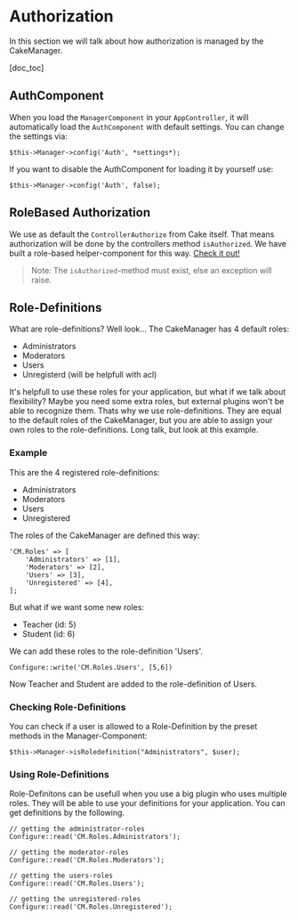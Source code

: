 Authorization
=============

In this section we will talk about how authorization is managed by the CakeManager. 

[doc_toc]

AuthComponent
-------------

When you load the `ManagerComponent` in your `AppController`, it will automatically load the `AuthComponent` with default settings.
You can change the settings via:

    $this->Manager->config('Auth', *settings*);

If you want to disable the AuthComponent for loading it by yourself use:

    $this->Manager->config('Auth', false);


RoleBased Authorization
-----------------------

We use as default the `ControllerAuthorize` from Cake itself. That means authorization will be done by the controllers method `isAuthorized`. We have built a role-based helper-component for this way. [Check it out!](http://cakemanager-utils.readthedocs.org/en/develop/components/authorizer/)

> Note: The `isAuthorized`-method must exist, else an exception will raise.

Role-Definitions
----------------

What are role-definitions? Well look... The CakeManager has 4 default roles:

- Administrators
- Moderators
- Users
- Unregisterd (will be helpfull with acl)

It's helpfull to use these roles for your application, but what if we talk about flexibility? Maybe you need some extra roles, but external plugins won't be able to recognize them. Thats why we use role-definitions. They are equal to the default roles of the CakeManager, but you are able to assign your own roles to the role-definitions. Long talk, but look at this example.

### Example

This are the 4 registered role-definitions:

- Administrators
- Moderators
- Users
- Unregistered

The roles of the CakeManager are defined this way:

    'CM.Roles' => [
        'Administrators' => [1],
        'Moderators' => [2],
        'Users' => [3],
        'Unregistered' => [4],
    ];
    
But what if we want some new roles:

- Teacher (id: 5)
- Student (id: 6)

We can add these roles to the role-definition 'Users'.

    Configure::write('CM.Roles.Users', [5,6])
    
Now Teacher and Student are added to the role-definition of Users.

### Checking Role-Definitions

You can check if a user is allowed to a Role-Definition by the preset methods in the Manager-Component:

    $this->Manager->isRoledefinition("Administrators", $user);


### Using Role-Definitions

Role-Definitons can be usefull when you use a big plugin who uses multiple roles. They will be able to use your definitions for your application. You can get definitions by the following.

    // getting the administrator-roles
    Configure::read('CM.Roles.Administrators');
            
    // getting the moderator-roles
    Configure::read('CM.Roles.Moderators');
        
    // getting the users-roles
    Configure::read('CM.Roles.Users');
                
    // getting the unregistered-roles
    Configure::read('CM.Roles.Unregistered');
    
